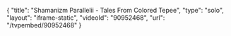 {
    "title": "Shamanizm Parallelii - Tales From Colored Tepee",
    "type": "solo",
    "layout": "iframe-static",
    "videoId": "90952468",
    "url": "\/tvpembed\/90952468"
}
